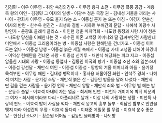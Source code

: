 김경민 - 이우
이무영 - 취향
숙경의경우 - 이무영
용자 소전 - 이무영
폭풍 공감 - 계용묵
왕의 여인 - 김경민
그 여자의 일생 - 이광수
청춘 극장 권 - 김내성
거울을 꺼리는 사나이 - 광화사
이무영 - 유모
울지 않는 소 - 이중섭
혼자 눈 뜨는 아침 - 이경자
안순심 여사의 반란 - 한수옥
현진건 - 희생화
결별 - 지하련
부처간의 문답 - 나혜석
이광수 사랑인가 - 윤광호
클래식 클라스 - 이인현
청춘 마지막회 - 나도향
동정과 사랑 사이 청춘 - 나도향
당신을 이해한다는 것 - 하수진
이혼 고백장
어머니와 딸 김씨부인전
사람한테 미안해서 - 이중섭
그리움이라는 병 - 이중섭
사랑은 현해탄을 건너가고 - 이중섭
이어도는 없다 - 이중섭
남행 - 이중섭
붉은 세월 속에서 - 이중섭
자네 고생좀 더해야 하겠네 - 이익상
현해탄을 건너온 사랑 - 이중섭
신기루 - 채만식
해당화는 피고 지고 - 이중섭
암울한 시대의 사랑 - 이중섭
동업자 - 김동인
이국의 향기 - 이중섭
조선 소와 일본소녀 - 이중섭
강선달 - 채만식
여인 - 이중섭
이중섭 - 망향의 겨울
어머니와 아들 - 윤기정
목석부인 - 이무영
애인 - 김내성
뺑덕이네 - 홍사용
허물어진 화원 - 안석주
경희 - 나혜석
미치는 사람 - 윤기정
소망 - 채만식
붉은 산 - 김동인
방울을 달러 나섰다 - 채만식
딴 길을 걷는 사람들 - 윤기정
언약 - 채만식
앙탈 - 채만식
죄와 벌 - 이무영
별 헤는 밤 - 윤동주
풀잎 - 이효석
아내의 자는 얼굴 - 최서해
인연 - 피천득
개미지옥 박쥐 
의문의 그 여자 - 최서해
미라보 다리 - 아폴리네르
날개 - 이상
나의 사랑하는 생활 - 피천득
사랑의 판도 - 이효석
밥이 사람을 먹다 - 채만식
몽고의 흥부 놀부 - 최남선
함부로 인연을 맺지 마라
이성간의 우정 - 이효석
돌다리 - 이태준
메밀꽃 필 무렵 - 이효석
운수 좋은 날 - 현진건
소나기 - 황순원
어머님 - 김동인
물레방아 - 나도향
